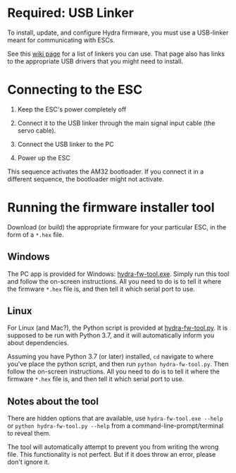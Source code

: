 # Required: USB Linker

To install, update, and configure Hydra firmware, you must use a USB-linker meant for communicating with ESCs.

See this [wiki page](../../../wiki/USB-Linker) for a list of linkers you can use. That page also has links to the appropriate USB drivers that you might need to install.

# Connecting to the ESC

 1. Keep the ESC's power completely off
 
 2. Connect it to the USB linker through the main signal input cable (the servo cable).
 
 3. Connect the USB linker to the PC

 4. Power up the ESC

This sequence activates the AM32 bootloader. If you connect it in a different sequence, the bootloader might not activate.

# Running the firmware installer tool

Download (or build) the appropriate firmware for your particular ESC, in the form of a `*.hex` file.

## Windows

The PC app is provided for Windows: [hydra-fw-tool.exe](../tools/dist/hydra-fw-tool.exe). Simply run this tool and follow the on-screen instructions. All you need to do is to tell it where the firmware `*.hex` file is, and then tell it which serial port to use.

## Linux

For Linux (and Mac?), the Python script is provided at [hydra-fw-tool.py](../tools/hydra-fw-tool.py). It is supposed to be run with Python 3.7, and it will automatically inform you about dependencies.

Assuming you have Python 3.7 (or later) installed, `cd` navigate to where you've place the python script, and then run `python hydra-fw-tool.py`. Then follow the on-screen instructions. All you need to do is to tell it where the firmware `*.hex` file is, and then tell it which serial port to use.

## Notes about the tool

There are hidden options that are available, use `hydra-fw-tool.exe --help` or `python hydra-fw-tool.py --help` from a command-line-prompt/terminal to reveal them.

The tool will automatically attempt to prevent you from writing the wrong file. This functionality is not perfect. But if it does throw an error, please don't ignore it.
